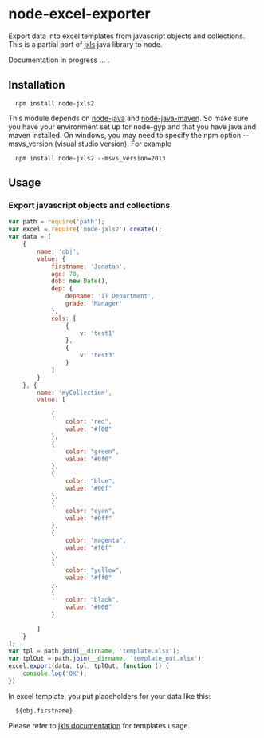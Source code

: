 # node-excel-exporter
  Export data into excel templates from javascript objects and collections.
  This is a partial port of [jxls](http://jxls.sourceforge.net/1.x/index.html) java library to node.
  

  Documentation in progress ... .

## Installation

      npm install node-jxls2
  This module depends on [node-java](https://github.com/joeferner/node-java) and [node-java-maven](https://github.com/joeferner/node-java-maven). So make sure you have your environment set up for node-gyp and that you have       java and maven installed.
On windows, you may need to specify the npm option --msvs_version (visual studio version). 
For example

      npm install node-jxls2 --msvs_version=2013

## Usage

### Export javascript objects and collections

```javascript
var path = require('path');
var excel = require('node-jxls2').create();
var data = [
    {
        name: 'obj',
        value: {
            firstname: 'Jonatan',
            age: 70,
            dob: new Date(),
            dep: {
                depname: 'IT Department',
                grade: 'Manager'
            },
            cols: [
                {
                    v: 'test1'
                },
                {
                    v: 'test3'
                }
            ]
        }
    }, {
        name: 'myCollection',
        value: [

            {
                color: "red",
                value: "#f00"
            },
            {
                color: "green",
                value: "#0f0"
            },
            {
                color: "blue",
                value: "#00f"
            },
            {
                color: "cyan",
                value: "#0ff"
            },
            {
                color: "magenta",
                value: "#f0f"
            },
            {
                color: "yellow",
                value: "#ff0"
            },
            {
                color: "black",
                value: "#000"
            }

        ]
    }
];
var tpl = path.join(__dirname, 'template.xlsx');
var tplOut = path.join(__dirname, 'template_out.xlsx');
excel.export(data, tpl, tplOut, function () {
    console.log('OK');
})
```
In excel template, you put placeholders for your data like this:
      
      ${obj.firstname}
      
Please refer to [jxls documentation](http://jxls.sourceforge.net/1.x/index.html) for templates usage.

